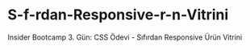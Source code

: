 # S-f-rdan-Responsive-r-n-Vitrini
 Insider Bootcamp 3. Gün: CSS Ödevi - Sıfırdan Responsive Ürün Vitrini
